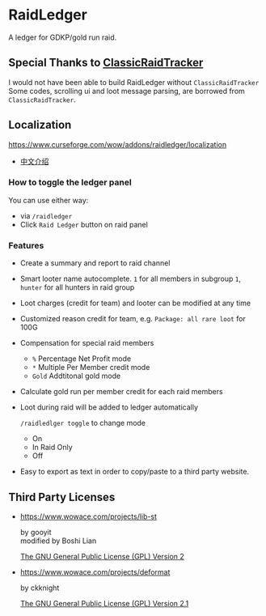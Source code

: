 # RaidLedger

A ledger for GDKP/gold run raid.

## Special Thanks to [ClassicRaidTracker](https://gitlab.com/wenlock/ClassicRaidTracker)

I would not have been able to build RaidLedger without `ClassicRaidTracker`
Some codes, scrolling ui and loot message parsing, are borrowed from `ClassicRaidTracker`.

## Localization
 <https://www.curseforge.com/wow/addons/raidledger/localization>

 * [中文介绍](README-zhCN.md)

### How to toggle the ledger panel

You can use either way:
 * via `/raidledger`
 * Click `Raid Ledger` button on raid panel

### Features
 
 * Create a summary and report to raid channel
 * Smart looter name autocomplete. `1` for all members in subgroup `1`, `hunter` for all hunters in raid group
 * Loot charges (credit for team) and looter can be modified at any time
 * Customized reason credit for team, e.g. `Package: all rare loot` for 100G
 * Compensation for special raid members
    * `%` Percentage Net Profit mode
    * `*` Multiple Per Member credit mode
    * `Gold` Addtitonal gold mode
   
 * Calculate gold run per member credit for each raid members
 * Loot during raid will be added to ledger automatically
    
    `/raidledlger toggle` to change mode
    
    * On
    * In Raid Only
    * Off
    
 * Easy to export as text in order to copy/paste to a third party website.

## Third Party Licenses
 
 * <https://www.wowace.com/projects/lib-st>

   by gooyit    
   modified by Boshi Lian

   [The GNU General Public License (GPL) Version 2](https://www.wowace.com/project/15433/license)

 * <https://www.wowace.com/projects/deformat>

   by ckknight

   [The GNU General Public License (GPL) Version 2.1](https://www.wowace.com/project/13763/license)

